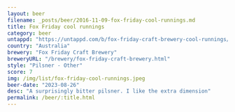 ```yaml
---
layout: beer
filename: _posts/beer/2016-11-09-fox-friday-cool-runnings.md
title: Fox Friday cool runnings
category: beer
untappd: "https://untappd.com/b/fox-friday-craft-brewery-cool-runnings/5123850"
country: "Australia"
brewery: "Fox Friday Craft Brewery"
breweryURL: "/brewery/fox-friday-craft-brewery.html"
style: "Pilsner - Other"
score: 7
img: /img/list/fox-friday-cool-runnings.jpeg
beer-date: "2023-08-26"
desc: "A surprisingly bitter pilsner. I like the extra dimension"
permalink: /beer/:title.html
---
```

